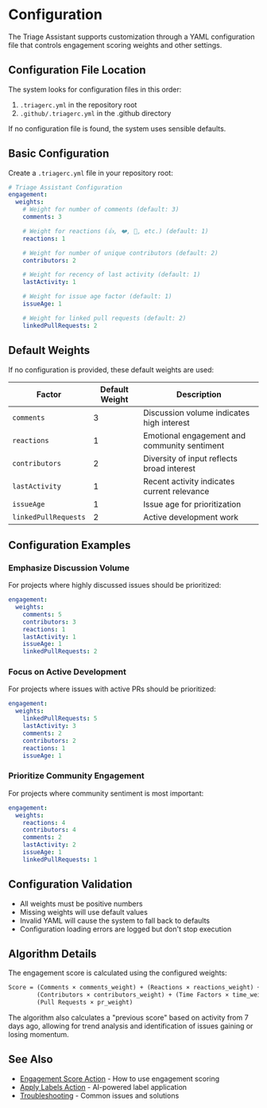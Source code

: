# Configuration

The Triage Assistant supports customization through a YAML configuration file that controls engagement scoring weights
and other settings.

## Configuration File Location

The system looks for configuration files in this order:

1. `.triagerc.yml` in the repository root
2. `.github/.triagerc.yml` in the .github directory

If no configuration file is found, the system uses sensible defaults.

## Basic Configuration

Create a `.triagerc.yml` file in your repository root:

```yaml
# Triage Assistant Configuration
engagement:
  weights:
    # Weight for number of comments (default: 3)
    comments: 3

    # Weight for reactions (👍, ❤️, 🎉, etc.) (default: 1)
    reactions: 1

    # Weight for number of unique contributors (default: 2)
    contributors: 2

    # Weight for recency of last activity (default: 1)
    lastActivity: 1

    # Weight for issue age factor (default: 1)
    issueAge: 1

    # Weight for linked pull requests (default: 2)
    linkedPullRequests: 2
```

## Default Weights

If no configuration is provided, these default weights are used:

| Factor               | Default Weight | Description                                  |
| -------------------- | -------------- | -------------------------------------------- |
| `comments`           | 3              | Discussion volume indicates high interest    |
| `reactions`          | 1              | Emotional engagement and community sentiment |
| `contributors`       | 2              | Diversity of input reflects broad interest   |
| `lastActivity`       | 1              | Recent activity indicates current relevance  |
| `issueAge`           | 1              | Issue age for prioritization                 |
| `linkedPullRequests` | 2              | Active development work                      |

## Configuration Examples

### Emphasize Discussion Volume

For projects where highly discussed issues should be prioritized:

```yaml
engagement:
  weights:
    comments: 5
    contributors: 3
    reactions: 1
    lastActivity: 1
    issueAge: 1
    linkedPullRequests: 2
```

### Focus on Active Development

For projects where issues with active PRs should be prioritized:

```yaml
engagement:
  weights:
    linkedPullRequests: 5
    lastActivity: 3
    comments: 2
    contributors: 2
    reactions: 1
    issueAge: 1
```

### Prioritize Community Engagement

For projects where community sentiment is most important:

```yaml
engagement:
  weights:
    reactions: 4
    contributors: 4
    comments: 2
    lastActivity: 2
    issueAge: 1
    linkedPullRequests: 1
```

## Configuration Validation

- All weights must be positive numbers
- Missing weights will use default values
- Invalid YAML will cause the system to fall back to defaults
- Configuration loading errors are logged but don't stop execution

## Algorithm Details

The engagement score is calculated using the configured weights:

```txt
Score = (Comments × comments_weight) + (Reactions × reactions_weight) +
        (Contributors × contributors_weight) + (Time Factors × time_weights) +
        (Pull Requests × pr_weight)
```

The algorithm also calculates a "previous score" based on activity from 7 days ago, allowing for trend analysis and
identification of issues gaining or losing momentum.

## See Also

- [Engagement Score Action](engagement-score.md) - How to use engagement scoring
- [Apply Labels Action](apply-labels.md) - AI-powered label application
- [Troubleshooting](troubleshooting.md) - Common issues and solutions
